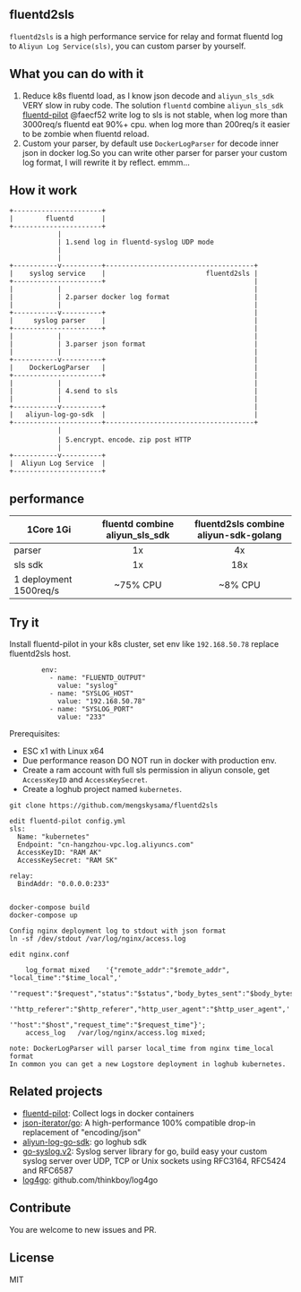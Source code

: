 ## fluentd2sls

`fluentd2sls` is a high performance service for relay and format fluentd log to `Aliyun Log Service(sls)`, you can custom parser by yourself.


## What you can do with it

1. Reduce k8s fluentd load, as I know json decode and `aliyun_sls_sdk` VERY slow in ruby code. The solution `fluentd` combine `aliyun_sls_sdk` [fluentd-pilot](https://github.com/AliyunContainerService/fluentd-pilot) @faecf52 write log to sls is not stable, when log more than 3000req/s fluentd eat 90%+ cpu. when log more than 200req/s it easier to be zombie when fluentd reload.
2. Custom your parser, by default use `DockerLogParser` for decode inner json in docker log.So you can write other parser for parser your custom log format, I will rewrite it by reflect. emmm...

## How it work
```
+----------------------+
|        fluentd       |
+----------------------+
            |
            | 1.send log in fluentd-syslog UDP mode
            | 
            |
+-----------v----------+-------------------------------------+
|    syslog service    |                         fluentd2sls |
+----------------------+                                     |
|           |                                                |
|           | 2.parser docker log format                     |
|           |                                                |
+-----------v----------+                                     |
|     syslog parser    |                                     |
+----------------------+                                     |
|           |                                                |
|           | 3.parser json format                           |
|           |                                                |
+-----------v----------+                                     |
|    DockerLogParser   |                                     |
+----------------------+                                     |
|           |                                                |
|           | 4.send to sls                                  |
|           |                                                |
+-----------v----------+                                     |
|   aliyun-log-go-sdk  |                                     |
+----------------------+-------------------------------------+
            |
            | 5.encrypt、encode、zip post HTTP
            |
+-----------v----------+
|  Aliyun Log Service  |
+----------------------+
```

## performance

|1Core 1Gi | fluentd combine aliyun_sls_sdk | fluentd2sls combine aliyun-sdk-golang |
| -------  |:--:| :--:|
| parser   | 1x | 4x  |
| sls sdk  | 1x | 18x |
| 1 deployment 1500req/s  | ~75% CPU | ~8% CPU |

## Try it
Install fluentd-pilot in your k8s cluster, set env like `192.168.50.78` replace fluentd2sls host.

```
        env:
          - name: "FLUENTD_OUTPUT"
            value: "syslog"
          - name: "SYSLOG_HOST"
            value: "192.168.50.78"
          - name: "SYSLOG_PORT"
            value: "233"

```

Prerequisites:

- ESC x1 with Linux x64
- Due performance reason DO NOT run in docker with production env.
- Create a ram account with full sls permission in aliyun console, get `AccessKeyID` and `AccessKeySecret`.
- Create a loghub project named `kubernetes`.

```
git clone https://github.com/mengskysama/fluentd2sls

edit fluentd-pilot config.yml
sls:
  Name: "kubernetes"
  Endpoint: "cn-hangzhou-vpc.log.aliyuncs.com"
  AccessKeyID: "RAM AK"
  AccessKeySecret: "RAM SK"

relay:
  BindAddr: "0.0.0.0:233"


docker-compose build
docker-compose up

Config nginx deployment log to stdout with json format
ln -sf /dev/stdout /var/log/nginx/access.log

edit nginx.conf

    log_format mixed    '{"remote_addr":"$remote_addr", "local_time":"$time_local",'
                        '"request":"$request","status":"$status","body_bytes_sent":"$body_bytes_sent",'
                        '"http_referer":"$http_referer","http_user_agent":"$http_user_agent",'
                        '"host":"$host","request_time":"$request_time"}';
    access_log   /var/log/nginx/access.log mixed;

note: DockerLogParser will parser local_time from nginx time_local format
In common you can get a new Logstore deployment in loghub kubernetes.
```


## Related projects

- [fluentd-pilot](https://github.com/AliyunContainerService/fluentd-pilot): Collect logs in docker containers
- [json-iterator/go](https://github.com/json-iterator/go): A high-performance 100% compatible drop-in replacement of "encoding/json"
- [aliyun-log-go-sdk](github.com/aliyun/aliyun-log-go-sdk): go loghub sdk
- [go-syslog.v2](github.com/aliyun/aliyun-log-go-sdk): Syslog server library for go, build easy your custom syslog server over UDP, TCP or Unix sockets using RFC3164, RFC5424 and RFC6587
- [log4go](github.com/thinkboy/log4go): github.com/thinkboy/log4go

## Contribute

You are welcome to new issues and PR.

## License
MIT

